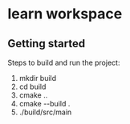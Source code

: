 # learn workspace

## Getting started

Steps to build and run the project:

1. mkdir build
1. cd build
1. cmake ..
1. cmake --build .
1. ./build/src/main
